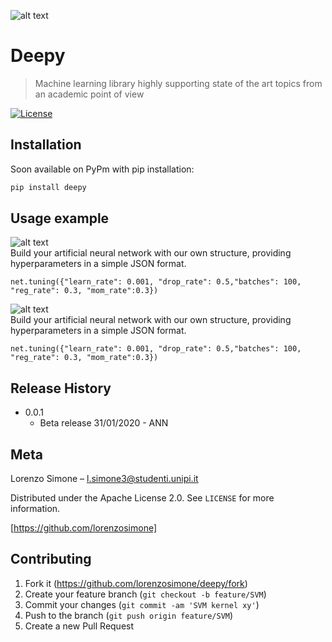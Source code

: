 ![alt text](https://iili.io/H8Ua8N.png)
# Deepy
> Machine learning library highly supporting state of the art topics from an academic point of view

[![License](https://img.shields.io/badge/License-Apache%202.0-blue.svg)](https://opensource.org/licenses/Apache-2.0)

## Installation

Soon available on PyPm with pip installation:

```sh
pip install deepy
```

## Usage example
![alt text](https://miro.medium.com/max/400/1*v1ohAG82xmU6WGsG2hoE8g.png)</br>
Build your artificial neural network with our own structure, providing hyperparameters in a simple JSON format.</br>
```
net.tuning({"learn_rate": 0.001, "drop_rate": 0.5,"batches": 100, "reg_rate": 0.3, "mom_rate":0.3}) 
```

![alt text](https://miro.medium.com/max/400/1*v1ohAG82xmU6WGsG2hoE8g.png)</br>
Build your artificial neural network with our own structure, providing hyperparameters in a simple JSON format.</br>
```
net.tuning({"learn_rate": 0.001, "drop_rate": 0.5,"batches": 100, "reg_rate": 0.3, "mom_rate":0.3}) 
```







## Release History

* 0.0.1
    * Beta release 31/01/2020 - ANN

## Meta

Lorenzo Simone – l.simone3@studenti.unipi.it

Distributed under the Apache License 2.0. See ``LICENSE`` for more information.

[https://github.com/lorenzosimone]

## Contributing

1. Fork it (<https://github.com/lorenzosimone/deepy/fork>)
2. Create your feature branch (`git checkout -b feature/SVM`)
3. Commit your changes (`git commit -am 'SVM kernel xy'`)
4. Push to the branch (`git push origin feature/SVM`)
5. Create a new Pull Request